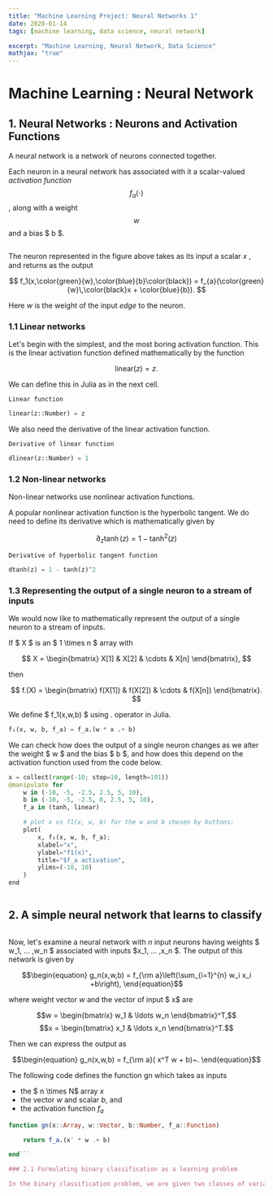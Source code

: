 ```yaml
---
title: "Machine Learning Project: Neural Networks 1"
date: 2020-01-14
tags: [machine learning, data science, neural network]

excerpt: "Machine Learning, Neural Network, Data Science"
mathjax: "true"
---
```



# Machine Learning : Neural Network

## 1. Neural Networks : Neurons and Activation Functions

A neural network is a network of neurons connected together.

Each neuron in a neural network has associated with it a scalar-valued _activation function_ $$ f_a(\cdot) $$, along with a weight $$ w $$ and a bias $ b $.

<img src="{{ site.url }}{{ site.baseurl }}/images/ml1/single.png" alt="">


The neuron represented in the figure above takes as its input a scalar  𝑥 , and returns as the output

$$ f_1(x,\color{green}{w},\color{blue}{b}\color{black}) = f_{a}(\color{green}{w}\,\color{black}x + \color{blue}{b}). $$

Here $w$ is the weight of the input _edge_ to the neuron.

### 1.1 Linear networks

Let's begin with the simplest, and the most boring activation function. This is the linear activation function defined mathematically by the function

$$ \textrm{linear}(z)=z. $$

We can define this in Julia as in the next cell.

`Linear function`

```Python
linear(z::Number) = z
```

We also need the derivative of the linear activation function.

`Derivative of linear function`

```Python
dlinear(z::Number) = 1
```


### 1.2 Non-linear networks

Non-linear networks use nonlinear activation functions.

A popular nonlinear activation function is the hyperbolic tangent. We do need to define its derivative which is mathematically given by

$$\partial_z \tanh(z) = 1-\tanh^2(z)$$

`Derivative of hyperbolic tangent function`

```Python
dtanh(z) = 1 - tanh(z)^2
```


### 1.3 Representing the output of a single neuron to a stream of inputs

We would now like to mathematically represent the output of a single neuron to a stream of inputs.

If $ X $ is an $ 1 \times n $ array with

$$ X = \begin{bmatrix} X[1] & X[2] & \cdots &  X[n] \end{bmatrix}, $$

then

$$ f.(X) = \begin{bmatrix} f(X[1]) & f(X[2]) & \cdots &  f(X[n]) \end{bmatrix}. $$

We define $ f_1(x,w,b) $ using . operator in Julia.

```Python
f₁(x, w, b, f_a) = f_a.(w * x .+ b)
```

We can check how does the output of a single neuron changes as we alter the weight $ w $ and the bias $ b $, and how does this depend on the activation function used from the code below.

```Python
x = collect(range(-10; stop=10, length=101))
@manipulate for
    w in (-10, -5, -2.5, 2.5, 5, 10),
    b in (-10, -5, -2.5, 0, 2.5, 5, 10),
    f_a in (tanh, linear)

    # plot x vs f1(x, w, b) for the w and b chosen by buttons:
    plot(
        x, f₁(x, w, b, f_a);
        xlabel="x",
        ylabel="f1(x)",
        title="$f_a activation",
        ylims=(-10, 10)
    )
end
```

<img src="{{ site.url }}{{ site.baseurl }}/images/ml1/plot_single.png" alt="">


## 2. A simple neural network that learns to classify

<img src="{{ site.url }}{{ site.baseurl }}/images/ml1/mul_input.png" alt="">

Now, let's examine a neural network with $n$ input neurons having weights $ w_1, ... ,w_n $ associated with inputs $x_1, ... ,x_n $. The output of this network is given by

$$\begin{equation}
g_n(x,w,b) = f_{\rm a}\left(\sum_{i=1}^{n} w_i x_i +b\right),
\end{equation}$$

where weight vector $w$ and the vector of input $ x$ are

$$w = \begin{bmatrix} w_1 & \ldots w_n \end{bmatrix}^T,$$
$$x = \begin{bmatrix} x_1 & \ldots x_n \end{bmatrix}^T.$$

Then we can express the output as

$$\begin{equation}
g_n(x,w,b) = f_{\rm a}( x^T w + b)~.
\end{equation}$$

The following code defines the function gn which takes as inputs
- the $ n \times N$ array $x$
- the vector $w$ and scalar $b$, and
- the activation function $f_a$


```Julia
function gn(x::Array, w::Vector, b::Number, f_a::Function)

    return f_a.(x' * w .+ b)  

end```

### 2.1 Formulating binary classification as a learning problem

In the binary classification problem, we are given two classes of variables. Let's call them "Class 0" and "Class 1". In the application we will consider, Class "0" will be the digit 0, and Class "1" will be the digit 9.
